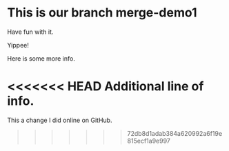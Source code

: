 # This is our branch merge-demo1

Have fun with it.

Yippee!

Here is some more info.

<<<<<<< HEAD
Additional line of info.
=======
This a change I did online on GitHub.
>>>>>>> 72db8d1adab384a620992a6f19e815ecf1a9e997
